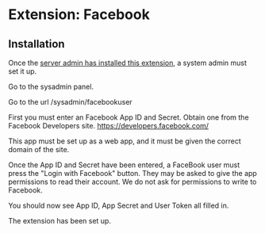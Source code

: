 # Extension: Facebook


## Installation

Once the [server admin has installed this extension](/en/serveradministrators/extension.Facebook/installation.md), 
a system admin must set it up.

Go to the sysadmin panel.

Go to the url /sysadmin/facebookuser

First you must enter an Facebook App ID and Secret. Obtain one from the Facebook Developers site. https://developers.facebook.com/

This app must be set up as a web app, and it must be given the correct domain of the site.

Once the App ID and Secret have been entered, a FaceBook user must press the "Login with Facebook" button. 
They may be asked to give the app permissions to read their account. We do not ask for permissions to write to Facebook.

You should now see App ID, App Secret and User Token all filled in.

The extension has been set up.

